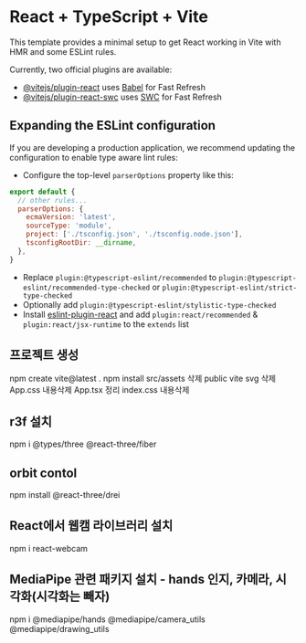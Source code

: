 # React + TypeScript + Vite

This template provides a minimal setup to get React working in Vite with HMR and some ESLint rules.

Currently, two official plugins are available:

- [@vitejs/plugin-react](https://github.com/vitejs/vite-plugin-react/blob/main/packages/plugin-react/README.md) uses [Babel](https://babeljs.io/) for Fast Refresh
- [@vitejs/plugin-react-swc](https://github.com/vitejs/vite-plugin-react-swc) uses [SWC](https://swc.rs/) for Fast Refresh

## Expanding the ESLint configuration

If you are developing a production application, we recommend updating the configuration to enable type aware lint rules:

- Configure the top-level `parserOptions` property like this:

```js
export default {
  // other rules...
  parserOptions: {
    ecmaVersion: 'latest',
    sourceType: 'module',
    project: ['./tsconfig.json', './tsconfig.node.json'],
    tsconfigRootDir: __dirname,
  },
}
```

- Replace `plugin:@typescript-eslint/recommended` to `plugin:@typescript-eslint/recommended-type-checked` or `plugin:@typescript-eslint/strict-type-checked`
- Optionally add `plugin:@typescript-eslint/stylistic-type-checked`
- Install [eslint-plugin-react](https://github.com/jsx-eslint/eslint-plugin-react) and add `plugin:react/recommended` & `plugin:react/jsx-runtime` to the `extends` list

## 프로젝트 생성
npm create vite@latest .
npm install
src/assets 삭제
public vite svg 삭제
App.css 내용삭제
App.tsx 정리 
index.css 내용삭제

## r3f 설치
npm i @types/three @react-three/fiber

## orbit contol
npm install @react-three/drei

## React에서 웹캠 라이브러리 설치
npm i react-webcam

## MediaPipe 관련 패키지 설치 - hands 인지, 카메라, 시각화(시각화는 빼자)
npm i @mediapipe/hands @mediapipe/camera_utils @mediapipe/drawing_utils